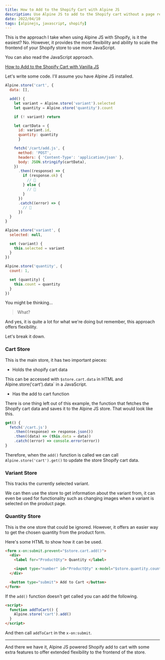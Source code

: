 ```yaml
---
title: How to Add to the Shopify Cart with Alpine JS
description: Use Alpine JS to add to the Shopify cart without a page refresh.
date: 2022/04/10
tags: [alpinejs, javascript, shopify]
---
```


This is the approach I take when using Alpine JS with Shopify, is it the
easiest? No. However, it provides the most flexibility and ability to scale the
frontend of your Shopify store to use more JavaScript.

You can also read the JavaScript approach.

[How to Add to the Shopify Cart with Vanilla JS](/posts/javascript-shopify-add-to-cart)

Let's write some code. I'll assume you have Alpine JS installed.

```js
Alpine.store('cart', {
  data: [],

  add() {
    let variant = Alpine.store('variant').selected
    let quantity = Alpine.store('quantity').count

    if (! variant) return

    let cartData = {
      id: variant.id,
      quantity: quantity
      }

    fetch('/cart/add.js', {
      method: 'POST',
      headers: { 'Content-Type': 'application/json' },
      body: JSON.stringify(cartData),
    })
      .then((response) => {
        if (response.ok) {
          // 🚀
        } else {
          // 🫠
        }
      })
      .catch((error) => {
        // 🫠
      })
  }
}

Alpine.store('variant', {
  selected: null,

  set (variant) {
    this.selected = variant
  }
})

Alpine.store('quantity', {
  count: 1,

  set (quantity) {
    this.count = quantity
  }
})
```

You might be thinking...

> What?

And yes, it is quite a lot for what we're doing but remember, this approach
offers flexibility.

Let's break it down.

### Cart Store

This is the main store, it has two important pieces:

- Holds the shopify cart data

This can be accessed with `$store.cart.data` in HTML and
Alpine.store('cart').data` in a JavaScript.

- Has the add to cart function

There is one thing left out of this example, the function that fetches the
Shopify cart data and saves it to the Alpine JS store. That would look like
this.

```js
get() {
  fetch('/cart.js')
    .then((response) => response.json())
    .then((data) => (this.data = data))
    .catch((error) => console.error(error))
}
```

Therefore, when the `add()` function is called we can call
`Alpine.store('cart').get()` to update the store Shopify cart data.

### Variant Store

This tracks the currently selected variant.

We can then use the store to get information about the variant from, it can even
be used for functionality such as changing images when a variant is selected on
the product page.

### Quantity Store

This is the one store that could be ignored. However, it offers an easier way to
get the chosen quantity from the product form.

Here's some HTML to show how it can be used.

```html
<form x-on:submit.prevent="$store.cart.add()">
  <div>
    <label for="ProductQty"> Quantity </label>

    <input type="number" id="ProductQty" x-model="$store.quantity.count" />
  </div>

  <button type="submit"> Add to Cart </button>
</form>
```

If the `add()` function doesn't get called you can add the following.

```html
<script>
  function addToCart() {
    Alpine.store('cart').add()
  }
</script>
```

And then call `addToCart` in the `x-on:submit`.

---

And there we have it, Alpine JS powered Shopify add to cart with some extra
features to offer extended flexibility to the frontend of the store.
